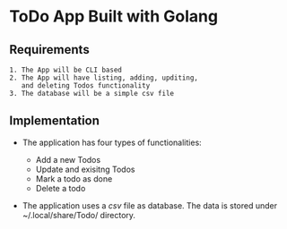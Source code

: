 # ToDo App Built with Golang


## Requirements

    1. The App will be CLI based
    2. The App will have listing, adding, upditing,
       and deleting Todos functionality
    3. The database will be a simple csv file


## Implementation

  - The application has four types of functionalities:
    - Add a new Todos
    - Update and exisitng Todos
    - Mark a todo as done
    - Delete a todo

  - The application uses a *csv* file as database. The data is stored under
    ~/.local/share/Todo/ directory.
